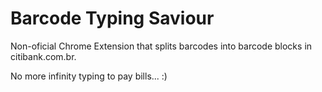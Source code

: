# Barcode Typing Saviour
Non-oficial Chrome Extension that splits barcodes into barcode blocks in citibank.com.br.

No more infinity typing to pay bills... :)
